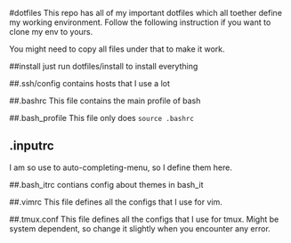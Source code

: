 #dotfiles
This repo has all of my important dotfiles which all toether define my working environment. Follow the following instruction if you want to clone my env to yours.

You might need to copy all files under that to make it work.

##install
just run dotfiles/install to install everything

##.ssh/config
contains hosts that I use a lot

##.bashrc
This file contains the main profile of bash

##.bash_profile
This file only does `source .bashrc`

## .inputrc
I am so use to auto-completing-menu, so I define them here.

##.bash_itrc
contians config about themes in bash_it

##.vimrc
This file defines all the configs that I use for vim.

##.tmux.conf
This file defines all the configs that I use for tmux. Might be system dependent, so change it slightly when you encounter any error.
